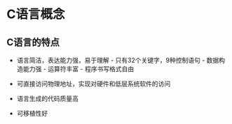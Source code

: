 # C语言概念

## C语言的特点

- 语言简洁，表达能力强，易于理解
  		- 只有32个关键字，9种控制语句
  		- 数据构造能力强
  		- 运算符丰富
  		- 程序书写格式自由

- 可直接访问物理地址，实现对硬件和低层系统软件的访问

- 语言生成的代码质量高

- 可移植性好
